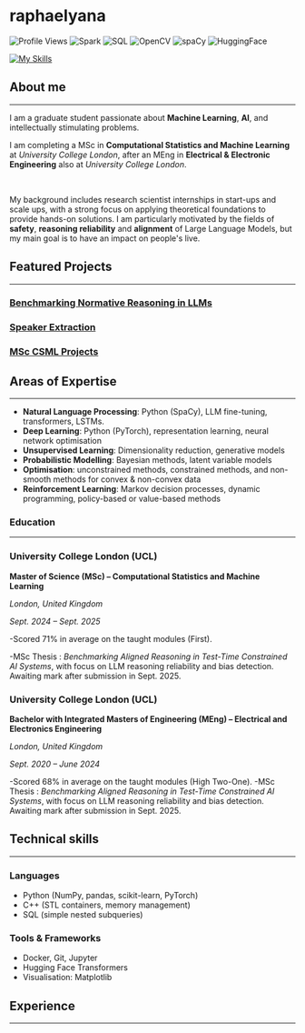 # raphaelyana
![Profile Views](https://komarev.com/ghpvc/?username=raphaelyana&color=blue&style=flat-square) ![Spark](https://img.shields.io/badge/Spark-FF7F50?style=flat-square&logo=apachespark&logoColor=white) ![SQL](https://img.shields.io/badge/SQL-4479A1?style=flat-square&logo=postgresql&logoColor=white) ![OpenCV](https://img.shields.io/badge/OpenCV-5C3EE8?style=flat-square&logo=opencv&logoColor=white) ![spaCy](https://img.shields.io/badge/spaCy-09A3D5?style=flat-square&logo=spacy&logoColor=white) ![HuggingFace](https://img.shields.io/badge/Hugging%20Face-FFCA28?style=flat-square&logo=huggingface&logoColor=black)

[![My Skills](https://skillicons.dev/icons?i=py,pytorch,scikitlearn,matlab,git,cpp,docker,kubernetes)](https://skillicons.dev)

## About me
---
I am a graduate student passionate about **Machine Learning**, **AI**, and intellectually stimulating problems. 

I am completing a MSc in **Computational Statistics and Machine Learning** at *University College London*, after an MEng in **Electrical & Electronic Engineering** also at *University College London*. 

<br>

My background includes research scientist internships in start-ups and scale ups, with a strong focus on applying theoretical foundations to provide hands-on solutions. 
I am particularly motivated by the fields of **safety**, **reasoning reliability** and **alignment** of Large Language Models, but my main goal is to have an impact on people's live.


## Featured Projects
---

### [Benchmarking Normative Reasoning in LLMs](https://github.com/raphaelyana/normative_reasoning_and_stereotypes)

### [Speaker Extraction](https://github.com/raphaelyana/speaker_extraction)

### [MSc CSML Projects](https://github.com/raphaelyana/csml-portfolio)


## Areas of Expertise
---
- **Natural Language Processing**: Python (SpaCy), LLM fine-tuning, transformers, LSTMs.
- **Deep Learning**: Python (PyTorch), representation learning, neural network optimisation
- **Unsupervised Learning**: Dimensionality reduction, generative models
- **Probabilistic Modelling**: Bayesian methods, latent variable models
- **Optimisation**: unconstrained methods, constrained methods, and non-smooth methods for convex & non-convex data
- **Reinforcement Learning**: Markov decision processes, dynamic programming, policy-based or value-based methods

### Education
---
### University College London (UCL)

**Master of Science (MSc) – Computational Statistics and Machine Learning**

*London, United Kingdom*

*Sept. 2024 – Sept. 2025* 

-Scored 71% in average on the taught modules (First). 

-MSc Thesis : *Benchmarking Aligned Reasoning in Test-Time Constrained AI Systems*, with focus on LLM reasoning reliability and bias detection. Awaiting mark after submission in Sept. 2025.

### University College London (UCL)

**Bachelor with Integrated Masters of Engineering (MEng) – Electrical and Electronics Engineering**

*London, United Kingdom*

*Sept. 2020 – June 2024* 

-Scored 68% in average on the taught modules (High Two-One). 
-MSc Thesis : *Benchmarking Aligned Reasoning in Test-Time Constrained AI Systems*, with focus on LLM reasoning reliability and bias detection. Awaiting mark after submission in Sept. 2025.


## Technical skills
---
### Languages
- Python (NumPy, pandas, scikit-learn, PyTorch)
- C++ (STL containers, memory management)
- SQL (simple nested subqueries)

### Tools & Frameworks
- Docker, Git, Jupyter
- Hugging Face Transformers
- Visualisation: Matplotlib

## Experience
---


<!-- ## I am currently learning 
--- -->



<!-- ## Fun Facts
---
- I always feel bad for not taking some modules, because there are too many choices at univerisity. So I ask my friends to send me all the lecture slides and courseworks materials, and do them on my own in my additional time.
--- -->

<!--
**raphaelyana/raphaelyana** is a ✨ _special_ ✨ repository because its `README.md` (this file) appears on your GitHub profile.

Here are some ideas to get you started:

- 🔭 I’m currently working on ...
- 🌱 I’m currently learning ...
- 👯 I’m looking to collaborate on ...
- 🤔 I’m looking for help with ...
- 💬 Ask me about ...
- 📫 How to reach me: ...
- 😄 Pronouns: ...
- ⚡ Fun fact: ...
-->
